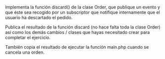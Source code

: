 
Implementa la función discard() de la clase Order, que publique un evento y que éste sea recogido por un subscriptor que notifique internamente que el usuario ha descartado el pedido.

Publica el resultado de la función discard (no hace falta toda la clase Order) así como los demás cambios / clases que hayas necesitado crear para completar el ejercicio.

También copia el resultado de ejecutar la función main.php cuando se cancela una orden.